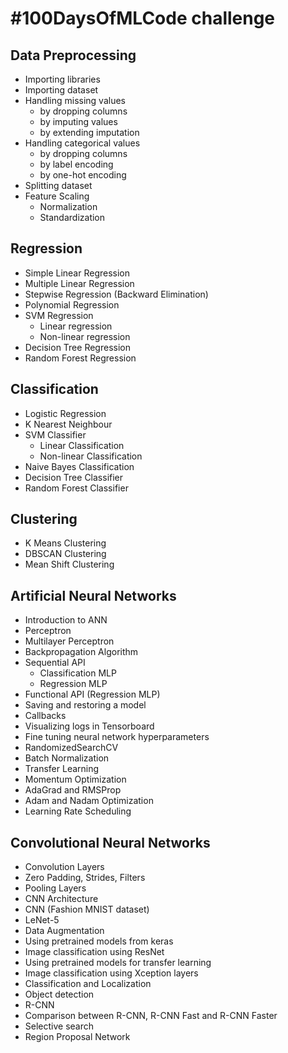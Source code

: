 # #100DaysOfMLCode challenge

## Data Preprocessing

* Importing libraries
* Importing dataset
* Handling missing values
    * by dropping columns
    * by imputing values
    * by extending imputation
* Handling categorical values
    * by dropping columns
    * by label encoding
    * by one-hot encoding
* Splitting dataset
* Feature Scaling
    * Normalization
    * Standardization

## Regression

* Simple Linear Regression
* Multiple Linear Regression
* Stepwise Regression (Backward Elimination)
* Polynomial Regression
* SVM Regression
    * Linear regression
    * Non-linear regression
* Decision Tree Regression
* Random Forest Regression

## Classification

* Logistic Regression
* K Nearest Neighbour
* SVM Classifier
    * Linear Classification
    * Non-linear Classification
* Naive Bayes Classification
* Decision Tree Classifier
* Random Forest Classifier

## Clustering

* K Means Clustering
* DBSCAN Clustering
* Mean Shift Clustering

## Artificial Neural Networks

* Introduction to ANN
* Perceptron
* Multilayer Perceptron
* Backpropagation Algorithm
* Sequential API
    * Classification MLP
    * Regression MLP
* Functional API (Regression MLP)
* Saving and restoring a model
* Callbacks
* Visualizing logs in Tensorboard
* Fine tuning neural network hyperparameters
* RandomizedSearchCV
* Batch Normalization
* Transfer Learning
* Momentum Optimization
* AdaGrad and RMSProp
* Adam and Nadam Optimization
* Learning Rate Scheduling

## Convolutional Neural Networks

* Convolution Layers
* Zero Padding, Strides, Filters
* Pooling Layers
* CNN Architecture
* CNN (Fashion MNIST dataset)
* LeNet-5
* Data Augmentation
* Using pretrained models from keras
* Image classification using ResNet
* Using pretrained models for transfer learning
* Image classification using Xception layers
* Classification and Localization
* Object detection
* R-CNN
* Comparison between R-CNN, R-CNN Fast and R-CNN Faster
* Selective search
* Region Proposal Network